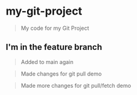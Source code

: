 ﻿# my-git-project


> My code for my Git Project 

## I'm in the feature branch 

> Added to main again 

> Made changes for git pull demo

> Made more changes for git pull/fetch demo
